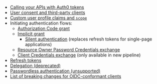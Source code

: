 * [Calling your APIs with Auth0 tokens](/api-auth/tutorials/migration/api-tokens)
* [User consent and third-party clients](/api-auth/user-consent)
* [Custom user profile claims and `scope`](/api-auth/tutorials/migration/scope-custom-claims)
* Initiating authentication flows:
  - [Authorization Code grant](/api-auth/tutorials/migration/authorization-code)
  - [Implicit grant](/api-auth/tutorials/migration/implicit)
    * [Silent authentication](/api-auth/tutorials/silent-authentication) (replaces refresh tokens for single-page applications)
  - [Resource Owner Password Credentials exchange](/api-auth/tutorials/migration/password)
  - [Client Credentials exchange](/api-auth/tutorials/migration/client-credentials) (only available in new pipeline)
* [Refresh tokens](/api-auth/tutorials/migration/refresh-tokens)
* [Delegation (deprecated)](/api-auth/tutorials/migration/delegation)
* [Passwordless authentication (unsupported)](/api-auth/passwordless)
* [List of breaking changes for OIDC-conformant clients](/api-auth/tutorials/migration/oidc-conformant)
